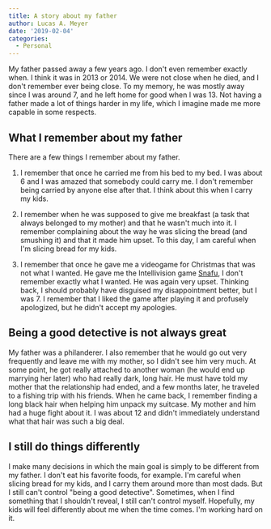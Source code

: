 ```yaml
---
title: A story about my father
author: Lucas A. Meyer
date: '2019-02-04'
categories:
  - Personal
---
```


My father passed away a few years ago. I don't even remember exactly when. I think it was in 2013 or 2014. We were not close when he died, and I don't remember ever being close. To my memory, he was mostly away since I was around 7, and he left home for good when I was 13. Not having a father made a lot of things harder in my life, which I imagine made me more capable in some respects.

<!-- ## My original case for a two-parent household

Well, it's not necessarily a case for a *father*, but more a case for a household with two parents, no matter their genders. When I was a teenager, the only opinion I had was my mom's, right or wrong. Not having another parent in the house made it more expensive for me to validate my mother's opinions. One example was when I wanted to leave a low-income, dead-end job for another job. My mom was of the opinion that "job longevity" and loyalty were very valuable traits - that one shouldn't leave a job after a short period of time. My questionings didn't go very far. In that case I ended up not folowing my mother's opinion and changed jobs. I'm sure the change had a positive impact in my career, but I was terrified. 

-->

## What I remember about my father

There are a few things I remember about my father. 

1) I remember that once he carried me from his bed to my bed. I was about 6 and I was amazed that somebody could carry me. I don't remember being carried by anyone else after that. I think about this when I carry my kids.

2) I remember when he was supposed to give me breakfast (a task that always belonged to my mother) and that he wasn't much into it. I remember complaining about the way he was slicing the bread (and smushing it) and that it made him upset. To this day, I am careful when I'm slicing bread for my kids.

3) I remember that once he gave me a videogame for Christmas that was not what I wanted. He gave me the Intellivision game [Snafu](https://en.wikipedia.org/wiki/Snafu_(video_game)), I don't remember exactly what I wanted. He was again very upset. Thinking back, I should probably have disguised my disappointment better, but I was 7. I remember that I liked the game after playing it and profusely apologized, but he didn't accept my apologies.

## Being a good detective is not always great

My father was a philanderer. I also remember that he would go out very frequently and leave me with my mother, so I didn't see him very much. At some point, he got really attached to another woman (he would end up marrying her later) who had really dark, long hair. He must have told my mother that the relationship had ended, and a few months later, he traveled to a fishing trip with his friends. When he came back, I remember finding a long black hair when helping him unpack my suitcase. My mother and him had a huge fight about it. I was about 12 and didn't immediately understand what that hair was such a big deal.

## I still do things differently

I make many decisions in which the main goal is simply to be different from my father. I don't eat his favorite foods, for example. I'm careful when slicing bread for my kids, and I carry them around more than most dads. But I still can't control "being a good detective". Sometimes, when I find something that I shouldn't reveal, I still can't control myself. Hopefully, my kids will feel differently about me when the time comes. I'm working hard on it.